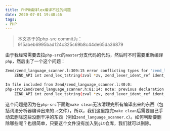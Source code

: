 ```yaml
---
title: PHP8编译lex编译不过的问题
date: 2020-07-01 19:48:46
tags:
- PHP
---
```


> 本文基于的php-src commit为：915abeb6995bad124c325c69b8c44de65da36879

由于我经常需要去拉`php-src`的`master`分支代码的代码，然后时不时需要重新编译`php`，然后出了一个这个问题：

```bash
Zend/zend_language_scanner.l:309:15 error conflicting types for 'zend_lex_tstring'
    ZEND_API int zend_lex_tstring(zval *zv, zend_lexer_ident_ref ident_ref)

In file included from Zend/zend_language_scanner.l:40:0:
php-src/Zend/zend_language_scanner.h:81:14: note: previous declaration of 'zend_lex_tstring' was here
    ZEND_API int zend_lex_tstring(zval *zv, zend_lexer_ident_ref ident_ref)
```

这个问题是因为在`php-src`下面跑`make clean`无法清理完所有编译出来的东西（包括词法分析器编译出来的`.c`文件），所以，我们这里跑完`make clean`后需要自己手动去删除这些没删干净的东西（例如`zend_language_scanner.c`）。如何判断要删除哪些呢？也很简单，只要这个文件没有加入到`git`仓库，我们就可以删除。
